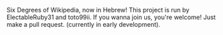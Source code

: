 Six Degrees of Wikipedia, now in Hebrew!
This project is run by ElectableRuby31 and toto99ii. If you wanna join us, you're welcome! Just make a pull request. (currently in early development).